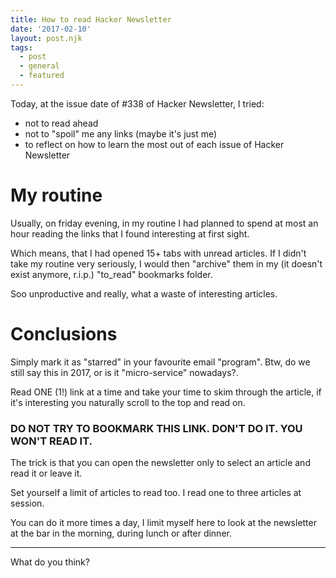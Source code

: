 ```yaml
---
title: How to read Hacker Newsletter
date: '2017-02-10'
layout: post.njk
tags:
  - post
  - general
  - featured
---
```


Today, at the issue date of #338 of Hacker Newsletter, I tried:

- not to read ahead
- not to "spoil" me any links (maybe it's just me)
- to reflect on how to learn the most out of each issue of Hacker Newsletter

# My routine

Usually, on friday evening, in my routine I had planned to spend at most an hour reading the links that I found interesting at first sight.

Which means, that I had opened 15+ tabs with unread articles.
If I didn't take my routine very seriously, I would then "archive" them in my (it doesn't exist anymore, r.i.p.) "to_read" bookmarks folder.

Soo unproductive and really, what a waste of interesting articles.

# Conclusions

Simply mark it as "starred" in your favourite email "program". Btw, do we still say this in 2017, or is it "micro-service" nowadays?.

Read ONE (1!) link at a time and take your time to skim through the article, if it's interesting you naturally scroll to the top and read on.

### DO NOT TRY TO BOOKMARK THIS LINK. DON'T DO IT. YOU WON'T READ IT.

The trick is that you can open the newsletter only to select an article and read it or leave it.

Set yourself a limit of articles to read too. I read one to three articles at session.

You can do it more times a day, I limit myself here to look at the newsletter at the bar in the morning, during lunch or after dinner.

---

What do you think?
